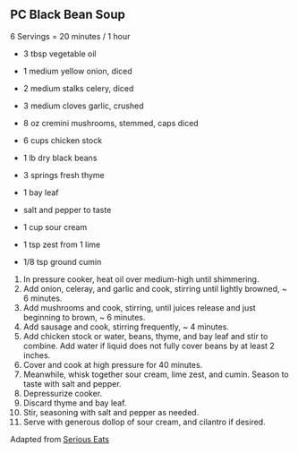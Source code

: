 ## PC Black Bean Soup

6 Servings = 20 minutes / 1 hour

* 3 tbsp vegetable oil
* 1 medium yellow onion, diced
* 2 medium stalks celery, diced
* 3 medium cloves garlic, crushed
* 8 oz cremini mushrooms, stemmed, caps diced
* 6 cups chicken stock
* 1 lb dry black beans
* 3 springs fresh thyme
* 1 bay leaf
* salt and pepper to taste

* 1 cup sour cream
* 1 tsp zest from 1 lime
* 1/8 tsp ground cumin

 1. In pressure cooker, heat oil over medium-high until shimmering.
 2. Add onion, celeray, and garlic and cook, stirring until lightly browned, ~ 6 minutes.
 3. Add mushrooms and cook, stirring, until juices release and just beginning to brown, ~ 6 minutes.
 4. Add sausage and cook, stirring frequently, ~ 4 minutes.
 5. Add chicken stock or water, beans, thyme, and bay leaf and stir to combine. Add water if liquid does not fully cover beans by at least 2 inches.
 6. Cover and cook at high pressure for 40 minutes.
 7. Meanwhile, whisk together sour cream, lime zest, and cumin. Season to taste with salt and pepper.
 8. Depressurize cooker.
 9. Discard thyme and bay leaf.
10. Stir, seasoning with salt and pepper as needed.
11. Serve with generous dollop of sour cream, and cilantro if desired.

Adapted from [Serious Eats](https://www.seriouseats.com/recipes/2016/03/pressure-cooker-black-bean-soup-andouille-recipe.html)
